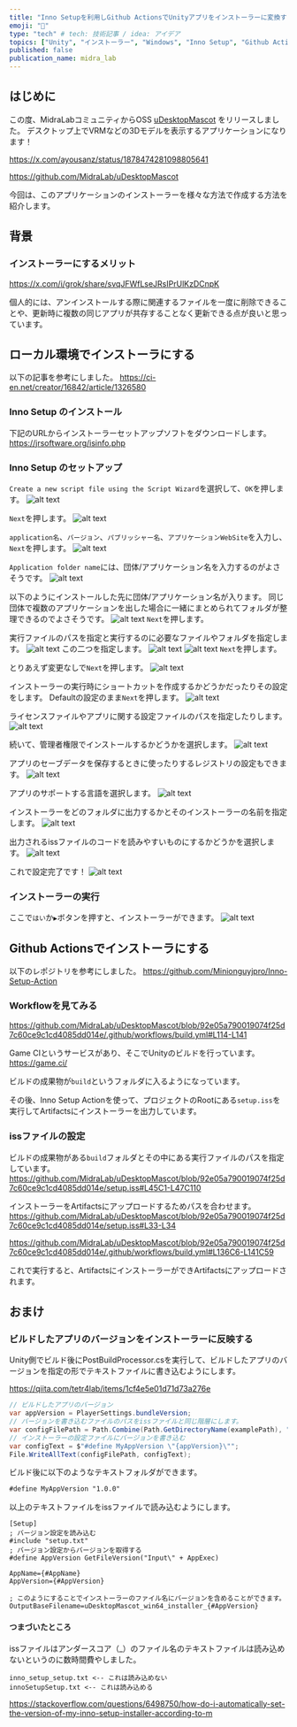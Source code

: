 ```yaml
---
title: "Inno Setupを利用しGithub ActionsでUnityアプリをインストーラーに変換する手順"
emoji: "🌊"
type: "tech" # tech: 技術記事 / idea: アイデア
topics: ["Unity", "インストーラー", "Windows", "Inno Setup", "Github Actions"]
published: false
publication_name: midra_lab
---
```


## はじめに

この度、MidraLabコミュニティからOSS [uDesktopMascot](https://github.com/MidraLab/uDesktopMascot) をリリースしました。
デスクトップ上でVRMなどの3Dモデルを表示するアプリケーションになります！

https://x.com/ayousanz/status/1878474281098805641

https://github.com/MidraLab/uDesktopMascot


今回は、このアプリケーションのインストーラーを様々な方法で作成する方法を紹介します。

## 背景
### インストーラーにするメリット
https://x.com/i/grok/share/svqJFWfLseJRsIPrUlKzDCnpK

個人的には、アンインストールする際に関連するファイルを一度に削除できることや、更新時に複数の同じアプリが共存することなく更新できる点が良いと思っています。

## ローカル環境でインストーラにする
以下の記事を参考にしました。
https://ci-en.net/creator/16842/article/1326580

### Inno Setup のインストール
下記のURLからインストーラーセットアップソフトをダウンロードします。
https://jrsoftware.org/isinfo.php

### Inno Setup のセットアップ

`Create a new script file using the Script Wizard`を選択して、`OK`を押します。
![alt text](/images/035ce291de85b4/image.png)

`Next`を押します。
![alt text](/images/035ce291de85b4/image(2).png)


`application名`、`バージョン`、`パブリッシャー名`、`アプリケーションWebSite`を入力し、`Next`を押します。
![alt text](/images/035ce291de85b4/image(1).png)

`Application folder name`には、団体/アプリケーション名を入力するのがよさそうです。
![alt text](/images/035ce291de85b4/image(3).png)

以下のようにインストールした先に団体/アプリケーション名が入ります。
同じ団体で複数のアプリケーションを出した場合に一緒にまとめられてフォルダが整理できるのでよさそうです。
![alt text](/images/035ce291de85b4/image(9999).png)
`Next`を押します。

実行ファイルのパスを指定と実行するのに必要なファイルやフォルダを指定します。
![alt text](/images/035ce291de85b4/image(4).png)
この二つを指定します。
![alt text](/images/035ce291de85b4/image-1.png)
![alt text](/images/035ce291de85b4/image-2.png)
`Next`を押します。

とりあえず変更なしで`Next`を押します。
![alt text](/images/035ce291de85b4/image(5).png)

インストーラーの実行時にショートカットを作成するかどうかだったりその設定をします。
Defaultの設定のまま`Next`を押します。
![alt text](/images/035ce291de85b4/image(6).png)

ライセンスファイルやアプリに関する設定ファイルのパスを指定したりします。
![alt text](/images/035ce291de85b4/image(7).png)

続いて、管理者権限でインストールするかどうかを選択します。
![alt text](/images/035ce291de85b4/image(8).png)

アプリのセーブデータを保存するときに使ったりするレジストリの設定もできます。
![alt text](/images/035ce291de85b4/image(9).png)

アプリのサポートする言語を選択します。
![alt text](/images/035ce291de85b4/image(10).png)

インストーラーをどのフォルダに出力するかとそのインストーラーの名前を指定します。
![alt text](/images/035ce291de85b4/image(11).png)

出力されるissファイルのコードを読みやすいものにするかどうかを選択します。
![alt text](/images/035ce291de85b4/image(12).png)

これで設定完了です！
![alt text](/images/035ce291de85b4/image(13).png)

### インストーラーの実行

ここで`はい`か`▶`ボタンを押すと、インストーラーができます。
![alt text](/images/035ce291de85b4/image(14).png)



## Github Actionsでインストーラにする
以下のレポジトリを参考にしました。
https://github.com/Minionguyjpro/Inno-Setup-Action


### Workflowを見てみる

https://github.com/MidraLab/uDesktopMascot/blob/92e05a790019074f25d7c60ce9c1cd4085dd014e/.github/workflows/build.yml#L114-L141

Game CIというサービスがあり、そこでUnityのビルドを行っています。
https://game.ci/

ビルドの成果物が`build`というフォルダに入るようになっています。

その後、Inno Setup Actionを使って、プロジェクトのRootにある`setup.iss`を実行してArtifactsにインストーラーを出力しています。

### issファイルの設定

ビルドの成果物がある`build`フォルダとその中にある実行ファイルのパスを指定しています。
https://github.com/MidraLab/uDesktopMascot/blob/92e05a790019074f25d7c60ce9c1cd4085dd014e/setup.iss#L45C1-L47C110

インストーラーをArtifactsにアップロードするためパスを合わせます。
https://github.com/MidraLab/uDesktopMascot/blob/92e05a790019074f25d7c60ce9c1cd4085dd014e/setup.iss#L33-L34

https://github.com/MidraLab/uDesktopMascot/blob/92e05a790019074f25d7c60ce9c1cd4085dd014e/.github/workflows/build.yml#L136C6-L141C59

これで実行すると、ArtifactsにインストーラーができArtifactsにアップロードされます。

## おまけ

### ビルドしたアプリのバージョンをインストーラーに反映する

Unity側でビルド後にPostBuildProcessor.csを実行して、ビルドしたアプリのバージョンを指定の形でテキストファイルに書き込むようにします。

https://qiita.com/tetr4lab/items/1cf4e5e01d71d73a276e

```csharp
// ビルドしたアプリのバージョン
var appVersion = PlayerSettings.bundleVersion; 
// バージョンを書き込むファイルのパスをissファイルと同じ階層にします。
var configFilePath = Path.Combine(Path.GetDirectoryName(examplePath), "..", "..", "setup.txt"); 
// インストーラーの設定ファイルにバージョンを書き込む
var configText = $"#define MyAppVersion \"{appVersion}\""; 
File.WriteAllText(configFilePath, configText);
```

ビルド後に以下のようなテキストフォルダができます。
```txt
#define MyAppVersion "1.0.0"
```

以上のテキストファイルをissファイルで読み込むようにします。
```iss
[Setup]
; バージョン設定を読み込む
#include "setup.txt"
; バージョン設定からバージョンを取得する
#define AppVersion GetFileVersion("Input\" + AppExec)

AppName={#AppName}
AppVersion={#AppVersion}

; このようにすることでインストーラーのファイル名にバージョンを含めることができます。
OutputBaseFilename=uDesktopMascot_win64_installer_{#AppVersion}
```

#### つまづいたところ
issファイルはアンダースコア（_）のファイル名のテキストファイルは読み込めないというのに数時間費やしました。

```
inno_setup_setup.txt <-- これは読み込めない
innoSetupSetup.txt <-- これは読み込める
```

https://stackoverflow.com/questions/6498750/how-do-i-automatically-set-the-version-of-my-inno-setup-installer-according-to-m